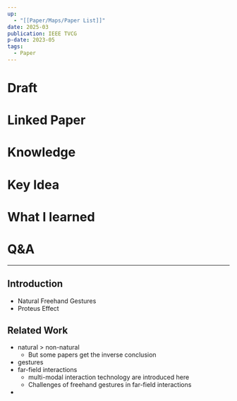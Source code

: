 ```yaml
---
up:
  - "[[Paper/Maps/Paper List]]"
date: 2025-03
publication: IEEE TVCG
p-date: 2023-05
tags:
  - Paper
---
```

# Draft
# Linked Paper
# Knowledge
# Key Idea
# What I learned
# Q&A
---
## Introduction
- Natural Freehand Gestures
- Proteus Effect
## Related Work
- natural > non-natural
	- But some papers get the inverse conclusion
- gestures
- far-field interactions
	- multi-modal interaction technology are introduced here
	- Challenges of freehand gestures in far-field interactions
- 